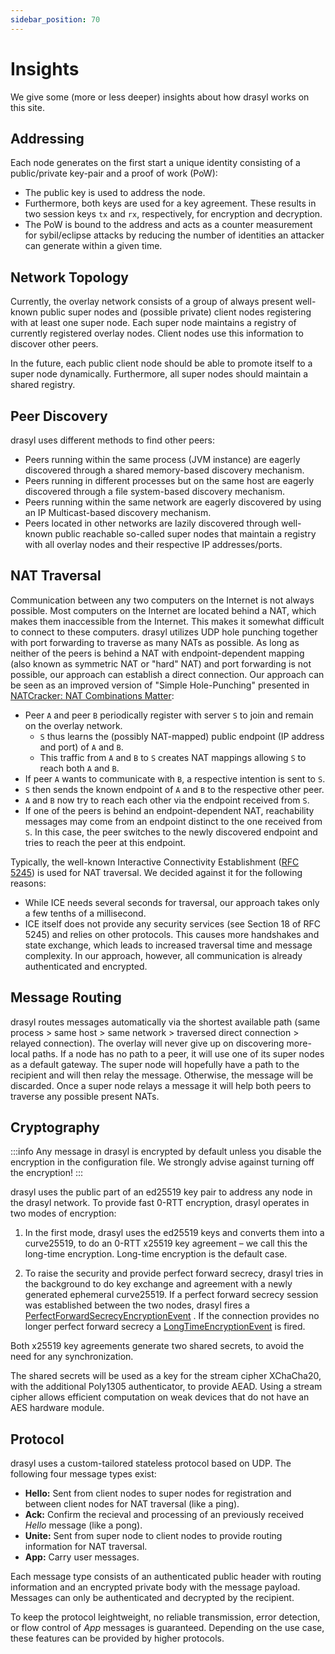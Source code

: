 ```yaml
---
sidebar_position: 70
---
```

# Insights

We give some (more or less deeper) insights about how drasyl works on this site.

## Addressing

Each node generates on the first start a unique identity consisting of a public/private key-pair and a proof of work (PoW):

* The public key is used to address the node.
* Furthermore, both keys are used for a key agreement. These results in two session keys `tx` and `rx`, respectively, for encryption and decryption.
* The PoW is bound to the address and acts as a counter measurement for sybil/eclipse attacks by reducing the number of identities an attacker can generate within a given time.

## Network Topology

Currently, the overlay network consists of a group of always present well-known public super nodes and (possible private) client nodes registering with at least one super node.
Each super node maintains a registry of currently registered overlay nodes. Client nodes use this information to discover other peers.

In the future, each public client node should be able to promote itself to a super node dynamically.
Furthermore, all super nodes should maintain a shared registry.

## Peer Discovery

drasyl uses different methods to find other peers:

* Peers running within the same process (JVM instance) are eagerly discovered through a shared memory-based discovery mechanism.
* Peers running in different processes but on the same host are eagerly discovered through a file system-based discovery mechanism.
* Peers running within the same network are eagerly discovered by using an IP Multicast-based discovery mechanism.
* Peers located in other networks are lazily discovered through well-known public reachable so-called super nodes that maintain a registry with all overlay nodes and their respective IP addresses/ports.

## NAT Traversal

Communication between any two computers on the Internet is not always possible.
Most computers on the Internet are located behind a NAT, which makes them inaccessible from the Internet.
This makes it somewhat difficult to connect to these computers.
drasyl utilizes UDP hole punching together with port forwarding to traverse as many NATs as possible.
As long as neither of the peers is behind a NAT with endpoint-dependent mapping (also known as symmetric NAT or "hard" NAT) and port forwarding is not possible, our approach can establish a direct connection.
Our approach can be seen as an improved version of "Simple Hole-Punching" presented in [NATCracker: NAT Combinations Matter](https://doi.org/10.1109/ICCCN.2009.5235278):

* Peer `A` and peer `B` periodically register with server `S` to join and remain on the overlay network.
  * `S` thus learns the (possibly NAT-mapped) public endpoint (IP address and port) of `A` and `B`.
  * This traffic from `A` and `B` to `S` creates NAT mappings allowing `S` to reach both `A` and `B`.
* If peer `A` wants to communicate with `B`, a respective intention is sent to `S`.
* `S` then sends the known endpoint of `A` and `B` to the respective other peer.
* `A` and `B` now try to reach each other via the endpoint received from `S`.
* If one of the peers is behind an endpoint-dependent NAT, reachability messages may come from an endpoint distinct to the one received from `S`.
In this case, the peer switches to the newly discovered endpoint and tries to reach the peer at this endpoint.

Typically, the well-known Interactive Connectivity Establishment ([RFC 5245](https://datatracker.ietf.org/doc/html/rfc5245)) is used for NAT traversal. We decided against it for the following reasons:

* While ICE needs several seconds for traversal, our approach takes only a few tenths of a millisecond.
* ICE itself does not provide any security services (see Section 18 of RFC 5245) and relies on other protocols. This causes more handshakes and state exchange, which leads to increased traversal time and message complexity. In our approach, however, all communication is already authenticated and encrypted.

## Message Routing

drasyl routes messages automatically via the shortest available path (same process > same host > same network > traversed direct connection > relayed connection).
The overlay will never give up on discovering more-local paths.
If a node has no path to a peer, it will use one of its super nodes as a default gateway.
The super node will hopefully have a path to the recipient and will then relay the message.
Otherwise, the message will be discarded.
Once a super node relays a message it will help both peers to traverse any possible present NATs.

## Cryptography

:::info
Any message in drasyl is encrypted by default unless you disable the encryption in the configuration file. 
We strongly advise against turning off the encryption!
:::

drasyl uses the public part of an ed25519 key pair to address any node in the drasyl network. To provide fast 0-RTT encryption, 
drasyl operates in two modes of encryption:

1. In the first mode, drasyl uses the ed25519 keys and converts them into a curve25519, to do an
   0-RTT x25519 key agreement – we call this the long-time encryption. Long-time encryption is the
   default case.

2. To raise the security and provide perfect forward secrecy, drasyl tries in the background to do
   key exchange and agreement with a newly generated ephemeral curve25519. If a perfect forward
   secrecy session was established between the two nodes, drasyl fires
   a [PerfectForwardSecrecyEncryptionEvent](https://api.drasyl.org/master/org/drasyl/node/event/PerfectForwardSecrecyEncryptionEvent.html)
   . If the connection provides no longer perfect forward secrecy
   a [LongTimeEncryptionEvent](https://api.drasyl.org/master/org/drasyl/node/event/LongTimeEncryptionEvent.html)
   is fired.

Both x25519 key agreements generate two shared secrets, to avoid the need for any synchronization.

The shared secrets will be used as a key for the stream cipher XChaCha20, with the additional Poly1305 authenticator, 
to provide AEAD.
Using a stream cipher allows efficient computation on weak devices that do not have an AES hardware module.

## Protocol

drasyl uses a custom-tailored stateless protocol based on UDP. The following four message types exist:

* **Hello:** Sent from client nodes to super nodes for registration and between client nodes for NAT traversal (like a ping).
* **Ack:** Confirm the recieval and processing of an previously received *Hello* message (like a pong).
* **Unite:** Sent from super node to client nodes to provide routing information for NAT traversal.
* **App:** Carry user messages.

Each message type consists of an authenticated public header with routing information and an encrypted private body with the message payload.
Messages can only be authenticated and decrypted by the recipient.

To keep the protocol leightweight, no reliable transmission, error detection, or flow control of *App* messages is guaranteed.
Depending on the use case, these features can be provided by higher protocols.

